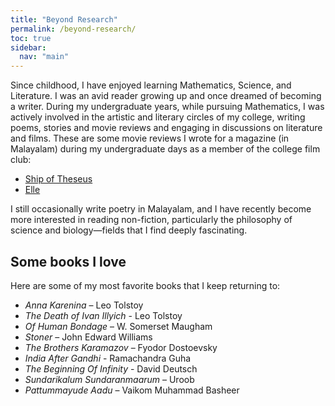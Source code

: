 ```yaml
---
title: "Beyond Research"
permalink: /beyond-research/
toc: true
sidebar:
  nav: "main"
---
```

Since childhood, I have enjoyed learning Mathematics, Science, and Literature. I was an avid reader growing up and once dreamed of becoming a writer. During my undergraduate years, while pursuing Mathematics, I was actively involved in the artistic and literary circles of my college, writing poems, stories and movie reviews and engaging in discussions on literature and films. These are some movie reviews I wrote for a magazine (in Malayalam) during my undergraduate days as a member of the college film club:
- [Ship of Theseus](https://magazine.assisijeevan.com/p/717)
- [Elle](https://magazine.assisijeevan.com/p/448)

I still occasionally write poetry in Malayalam, and I have recently become more interested in reading non-fiction, particularly the philosophy of science and biology—fields that I find deeply fascinating.

## Some books I love
Here are some of my most favorite books that I keep returning to:
- *Anna Karenina* – Leo Tolstoy
- *The Death of Ivan Illyich* - Leo Tolstoy
- *Of Human Bondage* – W. Somerset Maugham
- *Stoner* – John Edward Williams
- *The Brothers Karamazov* – Fyodor Dostoevsky
- *India After Gandhi* - Ramachandra Guha
- *The Beginning Of Infinity* - David Deutsch
- *Sundarikalum Sundaranmaarum* – Uroob  
- *Pattummayude Aadu* – Vaikom Muhammad Basheer  
